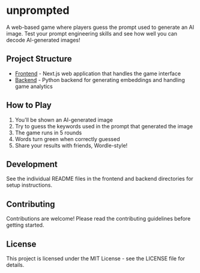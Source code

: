 # unprompted

A web-based game where players guess the prompt used to generate an AI image. Test your prompt engineering skills and see how well you can decode AI-generated images!

## Project Structure

- [Frontend](/frontend/README.md) - Next.js web application that handles the game interface
- [Backend](/backend/README.md) - Python backend for generating embeddings and handling game analytics

## How to Play

1. You'll be shown an AI-generated image
2. Try to guess the keywords used in the prompt that generated the image
3. The game runs in 5 rounds
4. Words turn green when correctly guessed
5. Share your results with friends, Wordle-style!

## Development

See the individual README files in the frontend and backend directories for setup instructions.

## Contributing

Contributions are welcome! Please read the contributing guidelines before getting started.

## License

This project is licensed under the MIT License - see the LICENSE file for details.
